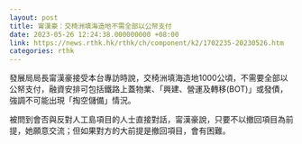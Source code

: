 ```yaml
---
layout: post
title: 甯漢豪：交椅洲填海造地不需全部以公帑支付
date: 2023-05-26 12:24:38.000000000 +08:00
link: https://news.rthk.hk/rthk/ch/component/k2/1702235-20230526.htm
categories: rthk
---
```


發展局局長甯漢豪接受本台專訪時說，交椅洲填海造地1000公頃，不需要全部以公帑支付，融資安排可包括鐵路上蓋物業、「興建、營運及轉移(BOT)」或發債，強調不可能出現「掏空儲備」情況。

被問到會否與反對人工島項目的人士直接對話，甯漢豪說，只要不以撤回項目為前提，她願意交流；但如果對方的大前提是撤回項目，會有困難。
